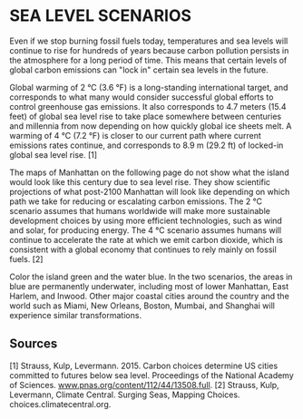 # SEA LEVEL SCENARIOS

Even if we stop burning fossil fuels today, temperatures and sea levels will continue to rise for hundreds of years because carbon pollution persists in the atmosphere for a long period of time. This means that certain levels of global carbon emissions can "lock in" certain sea levels in the future.

Global warming of 2 °C (3.6 °F) is a long-standing international target, and corresponds to what many would consider successful global efforts to control greenhouse gas emissions. It also corresponds to 4.7 meters (15.4 feet) of global sea level rise to take place somewhere between centuries and millennia from now depending on how quickly global ice sheets melt. A warming of 4 °C (7.2 °F) is closer to our current path where current emissions rates continue, and corresponds to 8.9 m (29.2 ft) of locked-in global sea level rise. [1]

The maps of Manhattan on the following page do not show what the island would look like this century due to sea level rise. They show scientific projections of what post-2100 Manhattan will look like depending on which path we take for reducing or escalating carbon emissions. The 2 °C scenario assumes that humans worldwide will make more sustainable development choices by using more efficient technologies, such as wind and solar, for producing energy. The 4 °C scenario assumes humans will continue to accelerate the rate at which we emit carbon dioxide, which is consistent with a global economy that continues to rely mainly on fossil fuels. [2]

Color the island green and the water blue. In the two scenarios, the areas in blue are permanently underwater, including most of lower Manhattan, East Harlem, and Inwood. Other major coastal cities around the country and the world such as Miami, New Orleans, Boston, Mumbai, and Shanghai will experience similar transformations.

## Sources

[1] Strauss, Kulp, Levermann. 2015. Carbon choices determine US cities committed to futures below sea level. Proceedings of the National Academy of Sciences. www.pnas.org/content/112/44/13508.full.
[2] Strauss, Kulp, Levermann, Climate Central. Surging Seas, Mapping Choices. choices.climatecentral.org.
